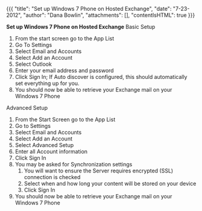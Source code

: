 {{{
  "title": "Set up Windows 7 Phone on Hosted Exchange",
  "date": "7-23-2012",
  "author": "Dana Bowlin",
  "attachments": [],
  "contentIsHTML": true
}}}

<div>
  <strong>Set up Windows 7 Phone on Hosted Exchange</strong> Basic Setup
  <ol>
    <li>From the start screen go to the App List</li>
    <li>Go To Settings</li>
    <li>Select Email and Accounts</li>
    <li>Select Add an Account</li>
    <li>Select Outlook</li>
    <li>Enter your email address and password</li>
    <li>Click Sign In; If&nbsp;Auto discover&nbsp;is configured, this should automatically set everything up for you.</li>
    <li>You should now be able to retrieve your Exchange mail on your Windows 7 Phone</li>
  </ol>
  Advanced Setup
  <ol>
    <li>From the Start Screen go to the App List</li>
    <li>Go to Settings</li>
    <li>Select Email and Accounts</li>
    <li>Select Add an Account</li>
    <li>Select Advanced Setup</li>
    <li>Enter all Account information</li>
    <li>Click Sign In</li>
    <li>You may be asked for Synchronization settings
      <ol>
        <li>You will want to ensure the Server requires encrypted (SSL) connection is checked</li>
        <li>Select when and how long your content will be stored on your device</li>
        <li>Click Sign In</li>
      </ol>
    </li>
    <li>You should now be able to retrieve your Exchange mail on your Windows 7 Phone</li>
  </ol>
</div>
